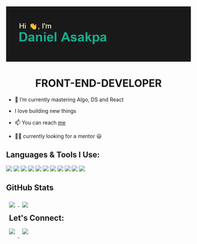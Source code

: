 ![Daniel Asakap](https://github.com/danielasakpa/danielasakpa/blob/main/header.png)

<!-- <h1 align="center">:man_technologist: HI, I'm DANIEL ASAKPA 👋</h1>
 -->
<h1 align="center">FRONT-END-DEVELOPER</h1>



- 📖 I’m currently mastering Algo, DS and React

-  I love building new things

- 📫 You can reach <a href="mailto:danielasakpa@gmaile.com">me</a>

- :raising_hand_man: currently looking for a mentor :smiley:

<h2>Languages & Tools I Use:</h2>

<div float="left">
 <img src="https://img.shields.io/badge/HTML5-E34F26?style=for-the-badge&logo=html5&logoColor=white" width="100">
 <img src="https://img.shields.io/badge/CSS3-1572B6?style=for-the-badge&logo=css3&logoColor=white" width="100">
 <img src="https://img.shields.io/badge/JavaScript-323330?style=for-the-badge&logo=javascript&logoColor=F7DF1E" width="100" display="inline">
 <img src="https://img.shields.io/badge/Bootstrap-563D7C?style=for-the-badge&logo=bootstrap&logoColor=white" width="100" display="inline">
 <img src="https://img.shields.io/badge/Node.js-339933?style=for-the-badge&logo=nodedotjs&logoColor=white" width="100" display="inline">
 <img src="https://img.shields.io/badge/Express.js-404D59?style=for-the-badge" width="100" display="inline">
 <img src="https://img.shields.io/badge/MongoDB-4EA94B?style=for-the-badge&logo=mongodb&logoColor=white" width="100" display="inline">
 <img src="https://img.shields.io/badge/React-20232A?style=for-the-badge&logo=react&logoColor=61DAFB" width="100" display="inline">
 <img src="https://img.shields.io/badge/Redux-593D88?style=for-the-badge&logo=redux&logoColor=white" width="100" display="inline">
 <img src="https://img.shields.io/badge/Material--UI-0081CB?style=for-the-badge&logo=material-ui&logoColor=white" width="100" display="inline">
 <img src="https://img.shields.io/badge/GIT-E44C30?style=for-the-badge&logo=git&logoColor=white" width="100" >
</div>

<h2 >GitHub Stats</h2>

<div>
<a href="https://github.com/danielasakpa">
  <img align="center" style="margin:0.5rem" src="https://github-readme-stats.vercel.app/api?username=danielasakpa&theme=dark&show_icons=true" />
</a>

<a href="https://github.com/danielasakpa">
  <img align="center" style="margin:0.5rem" src="https://github-readme-stats.vercel.app/api/top-langs/?username=danielasakpa&hide=shell,Html&theme=dark&show_icons=truel" />
</a>
</div>


<h2 style="margin:0.5rem">Let's Connect:</h2>

<div>
<a href="https://twitter.com/oba_code" target="_blank">
  <img style="margin:0.5rem" src="https://img.shields.io/badge/Twitter-1DA1F2?style=for-the-badge&logo=twitter&logoColor=white" />
</a>
<a href="https://www.instagram.com/oba.code/?hl=en" target="_blank">
  <img style="margin:0.5rem" src="https://img.shields.io/badge/Instagram-E4405F?style=for-the-badge&logo=instagram&logoColor=white" />
</a>
</div>



